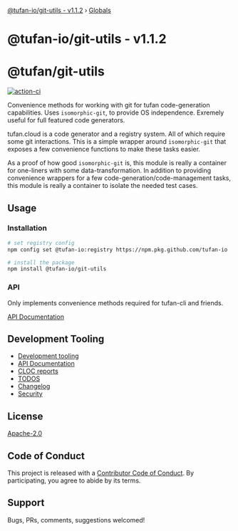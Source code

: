 [@tufan-io/git-utils - v1.1.2](README.md) › [Globals](globals.md)

# @tufan-io/git-utils - v1.1.2

# @tufan/git-utils

[![action-ci](https://github.com/tufan-io/git-utils/workflows/action-ci/badge.svg)](https://github.com/tufan-io/git-utils/actions)

Convenience methods for working with git for tufan code-generation capabilities.
Uses `isomorphic-git`, to provide OS independence. Exremely useful for full featured
code generators.

tufan.cloud is a code generator and a registry system. All of which require
some git interactions. This is a simple wrapper around `isomorphic-git` that
exposes a few convenience functions to make these tasks easier.

As a proof of how good `isomorphic-git` is, this module is really a container
for one-liners with some data-transformation. In addition to providing convenience
wrappers for a few code-generation/code-management tasks, this module is really
a container to isolate the needed test cases.

## Usage

### Installation
```bash
# set registry config
npm config set @tufan-io:registry https://npm.pkg.github.com/tufan-io

# install the package
npm install @tufan-io/git-utils
```

### API
Only implements convenience methods required for tufan-cli and friends.

[API Documentation](docs/api-md/globals.md)

## Development Tooling
- [Development tooling](docs/DevTools.md)
- [API Documentation](docs/api-md/globals.md)
- [CLOC reports](docs/cloc.md)
- [TODOS](docs/TODOs.md)
- [Changelog](CHANGELOG.md)
- [Security](SECURITY.md)

## License
[Apache-2.0](LICENSE.md)

## Code of Conduct
This project is released with a [Contributor Code of Conduct](code-of-conduct.md).
By participating, you agree to abide by its terms.

## Support
Bugs, PRs, comments, suggestions welcomed!
